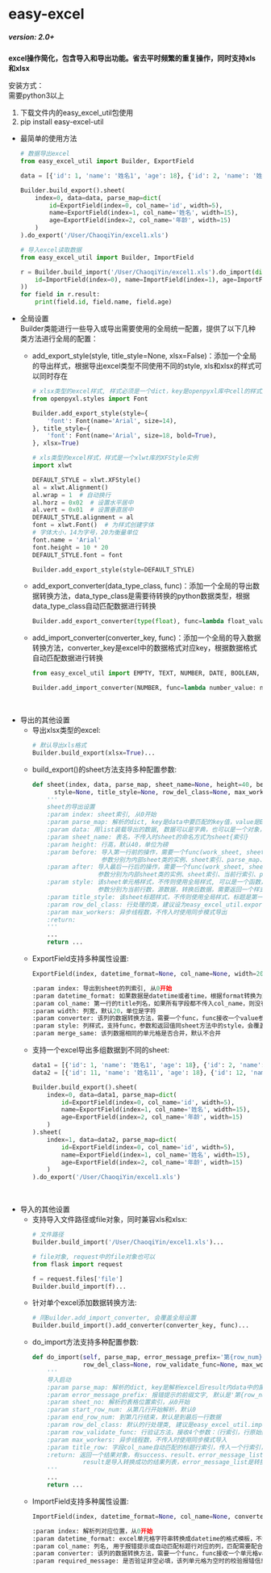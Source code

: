 # easy-excel  
##### version: 2.0+

**excel操作简化，包含导入和导出功能。省去平时频繁的重复操作，同时支持xls和xlsx**  

安装方式：  
需要python3以上
1. 下载文件内的easy_excel_util包使用
2. pip install easy-excel-util

+ 最简单的使用方法
    ```python
    # 数据导出excel
    from easy_excel_util import Builder, ExportField
  
    data = [{'id': 1, 'name': '姓名1', 'age': 18}, {'id': 2, 'name': '姓名2', 'age': 20}]
    
    Builder.build_export().sheet(
        index=0, data=data, parse_map=dict(
            id=ExportField(index=0, col_name='id', width=5), 
            name=ExportField(index=1, col_name='姓名', width=15), 
            age=ExportField(index=2, col_name='年龄', width=15)
        )
    ).do_export('/User/ChaoqiYin/excel1.xls')
  
    # 导入excel读取数据
    from easy_excel_util import Builder, ImportField

    r = Builder.build_import('/User/ChaoqiYin/excel1.xls').do_import(dict(
        id=ImportField(index=0), name=ImportField(index=1), age=ImportField(index=2)
    ))
    for field in r.result:
        print(field.id, field.name, field.age)
    ```

+ 全局设置  
    Builder类能进行一些导入或导出需要使用的全局统一配置，提供了以下几种类方法进行全局的配置：  
    * add_export_style(style, title_style=None, xlsx=False)：添加一个全局的导出样式，根据导出excel类型不同使用不同的style, xls和xlsx的样式可以同时存在    
        ```python
        # xlsx类型的excel样式, 样式必须是一个dict，key是openpyxl库中cell的样式对应的属性名，value是对应的属性值
        from openpyxl.styles import Font
        
        Builder.add_export_style(style={
            'font': Font(name='Arial', size=14),
        }, title_style={
            'font': Font(name='Arial', size=18, bold=True),
        }, xlsx=True)
      
        # xls类型的excel样式，样式是一个xlwt库的XFStyle实例
        import xlwt
      
        DEFAULT_STYLE = xlwt.XFStyle()
        al = xlwt.Alignment()
        al.wrap = 1  # 自动换行
        al.horz = 0x02  # 设置水平居中
        al.vert = 0x01  # 设置垂直居中
        DEFAULT_STYLE.alignment = al
        font = xlwt.Font()  # 为样式创建字体
        # 字体大小，14为字号，20为衡量单位
        font.name = 'Arial'
        font.height = 10 * 20
        DEFAULT_STYLE.font = font
        
        Builder.add_export_style(style=DEFAULT_STYLE)
        ```  
    * add_export_converter(data_type_class, func)：添加一个全局的导出数据转换方法，data_type_class是需要待转换的python数据类型，根据data_type_class自动匹配数据进行转换  
        ```python
        Builder.add_export_converter(type(float), func=lambda float_value: float_value + 1)  # func接收一个value参数，返回转换后的值
        ```  
    * add_import_converter(converter_key, func)：添加一个全局的导入数据转换方法，converter_key是excel中的数据格式对应key，根据数据格式自动匹配数据进行转换  
        ```python
        from easy_excel_util import EMPTY, TEXT, NUMBER, DATE, BOOLEAN, ERROR, BLANK
      
        Builder.add_import_converter(NUMBER, func=lambda number_value: number_value + 1)  # func接收一个value参数，返回转换后的值
        ``` 
&nbsp;
+ 导出的其他设置  
    * 导出xlsx类型的excel:   
        ```python
        # 默认导出xls格式
        Builder.build_export(xlsx=True)...
        ```
    * build_export()的sheet方法支持多种配置参数:  
        ```python
        def sheet(index, data, parse_map, sheet_name=None, height=40, before=None, after=None,
              style=None, title_style=None, row_del_class=None, max_workers=None):
            '''
            sheet的导出设置
            :param index: sheet索引, 从0开始
            :param parse_map: 解析的dict, key是data中要匹配的key值，value是ExportField类的实例
            :param data: 用list装载导出的数据, 数据可以是字典，也可以是一个对象，只要对象有对应的属性
            :param sheet_name: 表名，不传入时sheet的命名方式为sheet{索引}
            :param height: 行高，默认40，单位为磅
            :param before: 导入第一行前的操作，需要一个func(work_sheet, sheet_no, parse_map, row_del_class)
                           参数分别为内部sheet类的实例、sheet索引、parse_map、行处理类，需要返回一个后续操作进行的起始行索引
            :param after: 导入最后一行后的操作，需要一个func(work_sheet, sheet_no, row_num, parse_map, row_del_class)
                          参数分别为内部sheet类的实例、sheet索引、当前行索引、parse_map、行处理类
            :param style: 该sheet单元格样式，不传则使用全局样式, 可以是一个函数，func(row_num, data, value)
                          参数分别为当前行数，源数据，转换后数据，需要返回一个样式
            :param title_style: 该sheet标题样式，不传则使用全局样式，标题是第一行
            :param row_del_class: 行处理的类，建议设为easy_excel_util.export_pack.export_row.ExportRow的子类
            :param max_workers: 异步线程数，不传入时使用同步模式导出
            :return:
            '''
            ...
            return ...
        ```
    * ExportField支持多种属性设置:
        ```python
        ExportField(index, datetime_format=None, col_name=None, width=20, converter=None, style=None, merge_same=False)
      
        :param index: 导出到sheet的列索引, 从0开始
        :param datetime_format: 如果数据是datetime或者time，根据format转换为对应格式的str
        :param col_name: 第一行的title列名，如果所有字段都不传入col_name，则没有title行
        :param width: 列宽，默认20，单位是字符
        :param converter: 该列的数据转换方法，需要一个func，func接收一个value参数，返回转换后的值，会覆盖全局导出转换
        :param style: 列样式，支持func，参数和返回值同sheet方法中的style，会覆盖sheet中设置的style
        :param merge_same: 该列数据相同的单元格是否合并，默认不合并
        ```
    * 支持一个excel导出多组数据到不同的sheet:
        ```python
        data1 = [{'id': 1, 'name': '姓名1', 'age': 18}, {'id': 2, 'name': '姓名2', 'age': 20}]
        data2 = [{'id': 11, 'name': '姓名11', 'age': 18}, {'id': 12, 'name': '姓名12', 'age': 20}]
    
        Builder.build_export().sheet(
            index=0, data=data1, parse_map=dict(
                id=ExportField(index=0, col_name='id', width=5), 
                name=ExportField(index=1, col_name='姓名', width=15), 
                age=ExportField(index=2, col_name='年龄', width=15)
            )
        ).sheet(
            index=1, data=data2, parse_map=dict(
                id=ExportField(index=0, col_name='id', width=5), 
                name=ExportField(index=1, col_name='姓名', width=15), 
                age=ExportField(index=2, col_name='年龄', width=15)
            )
        ).do_export('/User/ChaoqiYin/excel1.xls')
        ```

&nbsp;
+ 导入的其他设置
    * 支持导入文件路径或file对象，同时兼容xls和xlsx:
        ```python
        # 文件路径
        Builder.build_import('/User/ChaoqiYin/excel1.xls')...
        
        # file对象, request中的file对象也可以
        from flask import request
      
        f = request.files['file']
        Builder.build_import(f)...
        ```
    * 针对单个excel添加数据转换方法:
        ```python
        # 同Builder.add_import_converter, 会覆盖全局设置
        Builder.build_import().add_converter(converter_key, func)...
        ```
    * do_import方法支持多种配置参数:
        ```python
        def do_import(self, parse_map, error_message_prefix='第{row_num}行', sheet_no=0, start_row_num=0, end_row_num=None,
                      row_del_class=None, row_validate_func=None, max_workers=None, title_row=None):
            '''
            导入启动
            :param parse_map: 解析的dict, key是解析excel后result内data中的属性值，value是ImportField类的实例
            :param error_message_prefix: 报错提示的前缀文字, 默认是'第{row_num}'
            :param sheet_no: 解析的表格位置索引，从0开始
            :param start_row_num: 从第几行开始解析，默认0
            :param end_row_num: 到第几行结束，默认是到最后一行数据
            :param row_del_class: 默认的行处理类, 建议是easy_excel_util.import_pack.import_row.ImportRow的子类
            :param row_validate_func: 行验证方法，接收4个参数：（行索引，行原始数据，行转换后的数据，parse_map），返回None或一个list，里面是该行的错误消息，会自动拼接上error_message_prefix
            :param max_workers: 异步线程数，不传入时使用同步模式导入
            :param title_row: 字段col_name自动匹配的标题行索引，传入一个行索引，会根据parse_map中field的col_name去匹配该行的单元格，匹配成功时将index覆盖为对应的单元格index，为None时不匹配
            :return: 返回一个结果对象，有success、result、error_message_list三个属性。success表示导入转换过程中是否有不匹配格式等错误，
                      result是导入转换成功的结果列表，error_message_list是转换有错误时的提示信息列表
            '''
            ...
            return ...
        ```
    * ImportField支持多种属性设置:
        ```python
        ImportField(index, datetime_format=None, col_name=None, converter=None, required_message=None)
      
        :param index: 解析列对应位置，从0开始
        :param datetime_format: excel单元格字符串转换成datetime的格式模板，不满足则计入error_message_list，自动拼接上error_message_prefix
        :param col_name: 列名, 用于报错提示或自动匹配标题行对应的列，匹配需要配合do_import的title_row使用
        :param converter: 该列的数据转换方法，需要一个func，func接收一个单元格value参数，返回转换后的值，会覆盖全局导入转换
        :param required_message: 是否验证非空必填，该列单元格为空时的校验报错信息，计入error_message_list，自动拼接上error_message_prefix
        ```